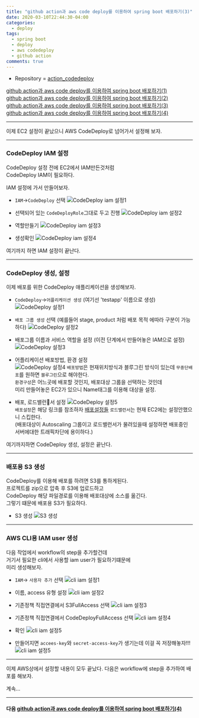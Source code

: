 ```yaml
---
title: "github action과 aws code deploy를 이용하여 spring boot 배포하기(3)"
date: 2020-03-10T22:44:30-04:00
categories:
  - deploy
tags:
  - spring boot
  - deploy
  - aws codedeploy
  - github action
comments: true
---
```


* Repository = [action_codedeploy](https://github.com/isntyet/action_codedeploy)

[github action과 aws code deploy를 이용하여 spring boot 배포하기(1)](https://isntyet.github.io/deploy/github-action%EA%B3%BC-aws-code-deploy%EB%A5%BC-%EC%9D%B4%EC%9A%A9%ED%95%98%EC%97%AC-spring-boot-%EB%B0%B0%ED%8F%AC%ED%95%98%EA%B8%B0(1))    
[github action과 aws code deploy를 이용하여 spring boot 배포하기(2)](https://isntyet.github.io/deploy/github-action%EA%B3%BC-aws-code-deploy%EB%A5%BC-%EC%9D%B4%EC%9A%A9%ED%95%98%EC%97%AC-spring-boot-%EB%B0%B0%ED%8F%AC%ED%95%98%EA%B8%B0(2))  
[github action과 aws code deploy를 이용하여 spring boot 배포하기(3)](https://isntyet.github.io/deploy/github-action%EA%B3%BC-aws-code-deploy%EB%A5%BC-%EC%9D%B4%EC%9A%A9%ED%95%98%EC%97%AC-spring-boot-%EB%B0%B0%ED%8F%AC%ED%95%98%EA%B8%B0(3))  
[github action과 aws code deploy를 이용하여 spring boot 배포하기(4)](https://isntyet.github.io/deploy/github-action%EA%B3%BC-aws-code-deploy%EB%A5%BC-%EC%9D%B4%EC%9A%A9%ED%95%98%EC%97%AC-spring-boot-%EB%B0%B0%ED%8F%AC%ED%95%98%EA%B8%B0(4))  

-----

이제 EC2 설정이 끝났으니 AWS CodeDeploy로 넘어가서 설정해 보자.

-----

### CodeDeploy IAM 설정  

CodeDeploy 설정 전에 EC2에서 IAM만든것처럼  
CodeDeploy IAM이 필요하다.

IAM 설정에 가서 만들어보자.

  * `IAM`->`CodeDeploy` 선택
   ![CodeDeploy iam 설정1](https://drive.google.com/uc?id=1X7TnNVClic7wI2bU9YmcuGo3n2_BJ82H)  

  * 선택되어 있는 `CodeDeployRole`그대로 두고 진행
   ![CodeDeploy iam 설정2](https://drive.google.com/uc?id=163rQxde67l-gLznDXNbgFO4pmq4Kh-lg)  

  * 역할만들기
   ![CodeDeploy iam 설정3](https://drive.google.com/uc?id=1wavUQv8Ca9p6NLDpjBZbpTbhYRzj_VdK)  

  * 생성확인
   ![CodeDeploy iam 설정4](https://drive.google.com/uc?id=1bk7Rz2S7Lo9D3MnYIqCRrZ8fnzCgC9GC)  

여기까지 하면 IAM 설정이 끝난다.

-----

### CodeDeploy 생성, 설정  

이제 배포를 위한 CodeDeploy 애플리케이션을 생성해보자.


* `CodeDeploy`->`어플리케이션 생성` (여기선 'testapp' 이름으로 생성)
 ![CodeDeploy 설정1](https://drive.google.com/uc?id=13N9FjbqTOO8IEsvndKCY1chvkSjjXI8O)  

* `배포 그룹 생성` 선택 (예를들어 stage, product 처럼 배포 목적 에따라 구분이 가능하다)
 ![CodeDeploy 설정2](https://drive.google.com/uc?id=1fNg7cIyrE4KgQAxbxolJB3x9B2QFPU5D)  

* 배포그룹 이름과 서비스 역할을 설정 (이전 단계에서 만들어놓은 IAM으로 설정)
 ![CodeDeploy 설정3](https://drive.google.com/uc?id=1O976Zx13kHUDFQuKtEgG0J8SuUSrJjFM)  

* 어플리케이션 배포방법, 환경 설정  
 ![CodeDeploy 설정4](https://drive.google.com/uc?id=1Mc2-gj76MAUCvBeKLbmeKYe6cD0D-Gpe)
`배포방법`은 현재위치방식과 블루그린 방식이 있는데 `무중단배포`를 원하면 `블루그린`으로 해야한다.  
`환경구성`은 어느곳에 배포할 것인지, 배포대상 그룹을 선택하는 것인데  
미리 만들어놓은 EC2가 있으니 Name태그를 이용해 대상을 설정.  

* 배포, 로드밸런서 설정
 ![CodeDeploy 설정5](https://drive.google.com/uc?id=1zJKgfanYvwhtmVabEvPOpe-3C5IZ6uTl)  
 `배포설정`은 해당 링크를 참조하자 [배포설정들](https://docs.aws.amazon.com/ko_kr/codedeploy/latest/userguide/deployment-configurations.html)
 `로드밸런서`는 현재 EC2에는 설정안했으니 스킵한다.  
 (배포대상이 Autoscaling 그룹이고 로드밸런서가 물려있을때 설정하면
   배포중인 서버에대한 트래픽차단에 용이하다.)  


여기까지하면 CodeDeploy 생성, 설정은 끝난다.

-----

### 배포용 S3 생성  

CodeDeploy를 이용해 배포를 하려면 S3를 통하게된다.  
프로젝트를 zip으로 압축 후 S3에 업로드하고  
CodeDeploy 해당 파일경로를 이용해 배포대상에 소스를 옮긴다.  
그렇기 떄문에 배포용 S3가 필요하다.  

* S3 생성
  ![S3 생성](https://drive.google.com/uc?id=1E2CqYb3R4w1-EnH_i07oPrFs54C7XBSl)  


-----

### AWS CLI용 IAM user 생성  

다음 작업에서 workflow의 step을 추가할건데  
거기서 필요한 cli에서 사용할 iam user가 필요하기떄문에  
미리 생성해보자.

* `IAM`-> `사용자 추가` 선택
 ![cli iam 설정1](https://drive.google.com/uc?id=1K7jfBbCccWu0gYh3gn_7ta4FJh4fRXKv)  

* 이름, access 유형 설정
 ![cli iam 설정2](https://drive.google.com/uc?id=1rSoVQHe2p78IpIpPCHJBEfjvOUuO81bv)  

* 기존정책 직접연결에서 S3FullAccess 선택
 ![cli iam 설정3](https://drive.google.com/uc?id=1wK2dIH1zpGtLD7csI2huM2XRcaU0UhWR)  

* 기존정책 직접연결에서 CodeDeployFullAccess 선택
 ![cli iam 설정4](https://drive.google.com/uc?id=1Rd9_6f8u2Uo4Jj2n_q42j0aDKtd5y7U-)  

* 확인
 ![cli iam 설정5](https://drive.google.com/uc?id=1noSElOp-XRL95rO9pLtBmMsSXtsihfIV)  

* 만들어지면 `accees-key`와 `secret-access-key`가 생기는데 이걸 꼭 저장해놓자!!!
 ![cli iam 설정5](https://drive.google.com/uc?id=10kxHllF9fiW4ea3TJnQGa3Eh39XxwhUM)   



-----

이제 AWS상에서 설정할 내용이 모두 끝났다.
다음은 workflow에 step을 추가하여 배포를 해보자.


계속...

-----
#### 다음 [github action과 aws code deploy를 이용하여 spring boot 배포하기(4)](https://isntyet.github.io/deploy/github-action%EA%B3%BC-aws-code-deploy%EB%A5%BC-%EC%9D%B4%EC%9A%A9%ED%95%98%EC%97%AC-spring-boot-%EB%B0%B0%ED%8F%AC%ED%95%98%EA%B8%B0(4))
